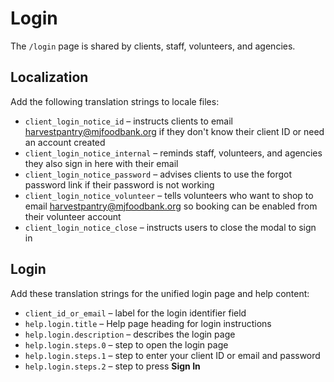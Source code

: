 # Login

The `/login` page is shared by clients, staff, volunteers, and agencies.

## Localization

Add the following translation strings to locale files:

- `client_login_notice_id` – instructs clients to email harvestpantry@mjfoodbank.org if they don't know their client ID or need an account created
- `client_login_notice_internal` – reminds staff, volunteers, and agencies they also sign in here with their email
- `client_login_notice_password` – advises clients to use the forgot password link if their password is not working
- `client_login_notice_volunteer` – tells volunteers who want to shop to email harvestpantry@mjfoodbank.org so booking can be enabled from their volunteer account
- `client_login_notice_close` – instructs users to close the modal to sign in

## Login

Add these translation strings for the unified login page and help content:

- `client_id_or_email` – label for the login identifier field
- `help.login.title` – Help page heading for login instructions
- `help.login.description` – describes the login page
- `help.login.steps.0` – step to open the login page
- `help.login.steps.1` – step to enter your client ID or email and password
- `help.login.steps.2` – step to press **Sign In**
